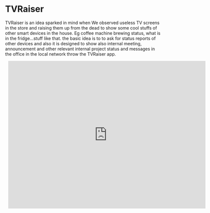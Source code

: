 # TVRaiser

TVRaiser is an idea sparked in mind when We observed useless TV screens in the store and raising them up from the dead to show some cool stuffs of other smart devices in the house. Eg coffee machine brewing status, what is in the fridge...stuff like that. the basic idea is to to ask for status reports of other devices and also it is designed to show also internal meeting, announcement and other relevant internal project status and messages in the office in the local network throw the TVRaiser app. 

[<div style="width: 640px; height: 480px; margin: 10px; position: relative;"><iframe allowfullscreen frameborder="0" style="width:640px; height:480px" src="https://lucid.app/documents/embedded/38065e33-4522-4f83-a966-640040cdfdb5" id="vqrDNXxO3pdq"></iframe></div>](https://lucid.app/lucidchart/38065e33-4522-4f83-a966-640040cdfdb5/edit?view_items=ydrD~_-E~y4Q&invitationId=inv_f618dc91-17b4-4d6d-b06a-1ad9035f28b2)
